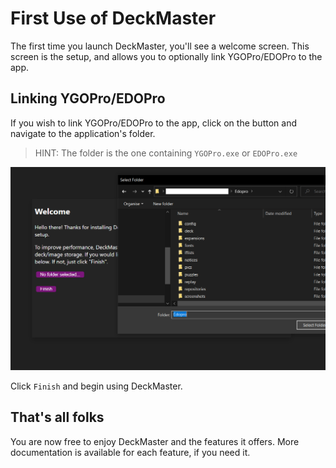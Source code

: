 # First Use of DeckMaster

The first time you launch DeckMaster, you'll see a welcome screen. 
This screen is the setup, and allows you to optionally link YGOPro/EDOPro to the app. 

## Linking YGOPro/EDOPro

If you wish to link YGOPro/EDOPro to the app, click on the button and navigate to the application's folder.

> HINT: The folder is the one containing `YGOPro.exe` or `EDOPro.exe`

![Navigate to the YGOPro app folder](assets/setup.png)

Click `Finish` and begin using DeckMaster.

## That's all folks

You are now free to enjoy DeckMaster and the features it offers. 
More documentation is available for each feature, if you need it. 
